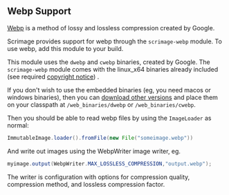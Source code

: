 ## Webp Support

[Webp](https://developers.google.com/speed/webp/faq) is a method of lossy and lossless compression created by Google.

Scrimage provides support for webp through the `scrimage-webp` module. To use webp, add this module to your build.

This module uses the `dwebp` and `cwebp` binaries, created by Google. The `scrimage-webp` module comes with the linux_x64
binaries already included (see
required [copyright notice](https://github.com/sksamuel/scrimage/blob/master/scrimage-webp/src/main/resources/dist_webp_binaries/LICENSE))
.

If you don't wish to use the embedded binaries (eg, you need macos or windows binaries), then you
can [download other versions](https://developers.google.com/speed/webp) and place them on your classpath
at `/web_binaries/dwebp` or `/web_binaries/cwebp`.

Then you should be able to read webp files by using the `ImageLoader` as normal:

```java
ImmutableImage.loader().fromFile(new File("someimage.webp"))
```

And write out images using the WebpWriter image writer, eg.

```java
myimage.output(WebpWriter.MAX_LOSSLESS_COMPRESSION,"output.webp");
```

The writer is configuration with options for compression quality, compression method, and lossless compression factor.

